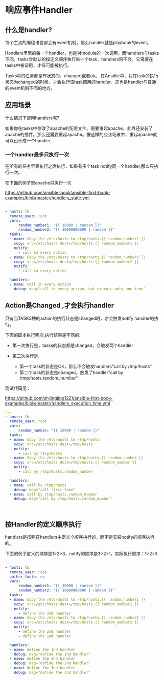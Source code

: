 # 响应事件Handler


## 什么是handler?


每个主流的编程语言都会有event机制，那么handler就是playbook的event。

Handlers里面的每一个handler，也是对module的一次调用。而handlers与tasks不同，tasks会默认的按定义顺序执行每一个task，handlers则不会，它需要在tasks中被调用，才有可能被执行。

Tasks中的任务都是有状态的，changed或者ok。 在Ansible中，只在task的执行状态为changed的时候，才会执行该task调用的handler，这也是handler与普通的event机制不同的地方。



## 应用场景


什么情况下使用handlers呢? 

如果你在tasks中修改了apache的配置文件。需要重起apache。此外还安装了apache的插件。那么还需要重起apache。像这样的应该场景中，重起apache就可以设计成一个handler. 



### 一个handler最多只执行一次

在所有的任务里表执行之后执行，如果有多个task notify同一个handler,那么只执行一次。

在下面的例子里apache只执行一次

https://github.com/ansible-book/ansible-first-book-examples/blob/master/handlers_state.yml


```yaml
---
- hosts: lb
  remote_user: root
  vars:
      random_number1: "{{ 10000 | random }}"
      random_number2: "{{ 10000000000 | random }}"
  tasks:
  - name: Copy the /etc/hosts to /tmp/hosts.{{ random_number1 }}
    copy: src=/etc/hosts dest=/tmp/hosts.{{ random_number1 }}
    notify:
      - call in every action
  - name: Copy the /etc/hosts to /tmp/hosts.{{ random_number2 }}
    copy: src=/etc/hosts dest=/tmp/hosts.{{ random_number2 }}
    notify:
      - call in every action

  handlers:
  - name: call in every action
    debug: msg="call in every action, but execute only one time"

```

## Action是Changed ,才会执行handler


只有当TASKS种的action的执行状态是changed时，才会触发notify handler的执行。

下面的脚本执行两次,执行结果是不同的:

* 第一次执行是，tasks的状态都是changed，会触发两个handler

* 第二次执行是,
  * 第一个task的状态是OK，那么不会触发handlers"call by /tmp/hosts",
  * 第二个task的状态是changed，触发了handler"call by /tmp/hosts.random_number"

测试代码见：

https://github.com/shijingjing1221/ansible-first-book-examples/blob/master/handlers_execution_time.yml

```yaml
---
- hosts: lb
  remote_user: root
  vars:
      random_number: "{{ 10000 | random }}"
  tasks:
  - name: Copy the /etc/hosts to /tmp/hosts
    copy: src=/etc/hosts dest=/tmp/hosts
    notify:
      - call by /tmp/hosts
  - name: Copy the /etc/hosts to /tmp/hosts.{{ random_number }}
    copy: src=/etc/hosts dest=/tmp/hosts.{{ random_number }}
    notify:
      - call by /tmp/hosts.random_number

  handlers:
  - name: call by /tmp/hosts
    debug: msg="call first time"
  - name: call by /tmp/hosts.random_number
    debug: msg="call by /tmp/hosts.random_number"

  
```


## 按Handler的定义顺序执行



handlers是按照在handlers中定义个顺序执行的，而不是安装notify的顺序执行的。

下面的例子定义的顺序是1>2>3，notify的顺序是3>2>1，实际执行顺序：1>2>3.

```yaml
---
- hosts: lb
  remote_user: root
  gather_facts: no
  vars:
      random_number1: "{{ 10000 | random }}"
      random_number2: "{{ 10000000000 | random }}"
  tasks:
  - name: Copy the /etc/hosts to /tmp/hosts.{{ random_number1 }}
    copy: src=/etc/hosts dest=/tmp/hosts.{{ random_number1 }}
    notify:
      - define the 3nd handler
  - name: Copy the /etc/hosts to /tmp/hosts.{{ random_number2 }}
    copy: src=/etc/hosts dest=/tmp/hosts.{{ random_number2 }}
    notify:
      - define the 2nd handler
      - define the 1nd handler

  handlers:
  - name: define the 1nd handler
    debug: msg="define the 1nd handler"
  - name: define the 2nd handler
    debug: msg="define the 2nd handler"
  - name: define the 3nd handler
    debug: msg="define the 3nd handler"

```